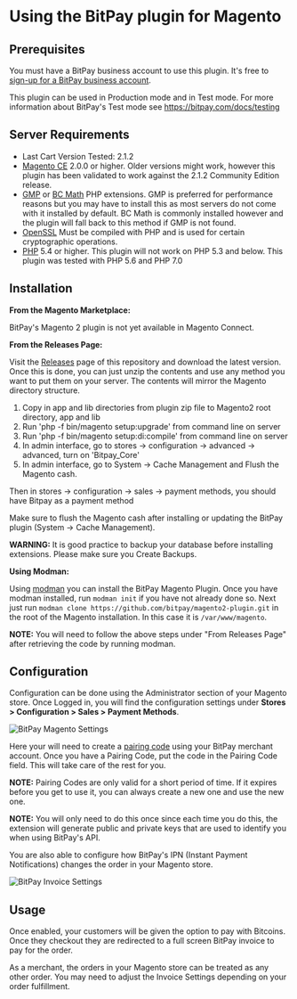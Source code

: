 # Using the BitPay plugin for Magento

## Prerequisites
You must have a BitPay business account to use this plugin.  It's free to [sign-up for a BitPay business account](https://bitpay.com/start).

This plugin can be used in Production mode and in Test mode. For more information about BitPay's Test mode see https://bitpay.com/docs/testing


## Server Requirements

* Last Cart Version Tested: 2.1.2
* [Magento CE](http://magento.com/resources/system-requirements) 2.0.0 or higher. Older versions might work, however this plugin has been validated to work against the 2.1.2 Community Edition release.
* [GMP](http://us2.php.net/gmp) or [BC Math](http://us2.php.net/manual/en/book.bc.php) PHP extensions.  GMP is preferred for performance reasons but you may have to install this as most servers do not come with it installed by default.  BC Math is commonly installed however and the plugin will fall back to this method if GMP is not found.
* [OpenSSL](http://us2.php.net/openssl) Must be compiled with PHP and is used for certain cryptographic operations.
* [PHP](http://us2.php.net/downloads.php) 5.4 or higher. This plugin will not work on PHP 5.3 and below. This plugin was tested with PHP 5.6 and PHP 7.0


## Installation

**From the Magento Marketplace:**

BitPay's Magento 2 plugin is not yet available in Magento Connect.

**From the Releases Page:**

Visit the [Releases](https://github.com/bitpay/magento2-plugin/releases) page of this repository and download the latest version. Once this is done, you can just unzip the contents and use any method you want to put them on your server. The contents will mirror the Magento directory structure.

1. Copy in app and lib directories from plugin zip file to Magento2 root directory, app and lib
2. Run 'php -f bin/magento setup:upgrade' from command line on server
3. Run 'php -f bin/magento setup:di:compile' from command line on server
4. In admin interface, go to stores -> configuration -> advanced -> advanced, turn on 'Bitpay_Core'
5. In admin interface, go to System -> Cache Management and Flush the Magento cash.

Then in stores -> configuration -> sales -> payment methods, you should have Bitpay as a payment method

Make sure to flush the Magento cash after installing or updating the BitPay plugin (System -> Cache Management).

**WARNING:** It is good practice to backup your database before installing extensions. Please make sure you Create Backups.


**Using Modman:**

Using [modman](https://github.com/colinmollenhour/modman) you can install the BitPay Magento Plugin. Once you have modman installed, run `modman init` if you have not already done so. Next just run `modman clone https://github.com/bitpay/magento2-plugin.git` in the root of the Magento installation. In this case it is `/var/www/magento`.


**NOTE:** You will need to follow the above steps under "From Releases Page" after retrieving the code by running modman.


## Configuration

Configuration can be done using the Administrator section of your Magento store. Once Logged in, you will find the configuration settings under **Stores > Configuration > Sales > Payment Methods**.

![BitPay Magento Settings](https://raw.githubusercontent.com/bitpay/magento2-plugin/master/docs/Magento2Settings.png "BitPay Magento Settings")

Here your will need to create a [pairing code](https://bitpay.com/api-tokens) using your BitPay merchant account. Once you have a Pairing Code, put the code in the Pairing Code field. This will take care of the rest for you.

**NOTE:** Pairing Codes are only valid for a short period of time. If it expires before you get to use it, you can always create a new one and use the new one.

**NOTE:** You will only need to do this once since each time you do this, the extension will generate public and private keys that are used to identify you when using BitPay's API.

You are also able to configure how BitPay's IPN (Instant Payment Notifications) changes the order in your Magento store.

![BitPay Invoice Settings](https://raw.githubusercontent.com/bitpay/magento2-plugin/master/docs/Magento2InvoiceSettings.png "BitPay Invoice Settings")


## Usage

Once enabled, your customers will be given the option to pay with Bitcoins. Once they checkout they are redirected to a full screen BitPay invoice to pay for the order.

As a merchant, the orders in your Magento store can be treated as any other order. You may need to adjust the Invoice Settings depending on your order fulfillment.
